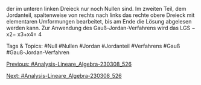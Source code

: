 der im unteren linken Dreieck nur noch Nullen sind. Im zweiten Teil, dem Jordanteil, spaltenweise von
rechts nach links das rechte obere Dreieck mit elementaren Umformungen bearbeitet, bis am Ende die
Lösung abgelesen werden kann.
Zur Anwendung des Gauß-Jordan-Verfahrens wird das LGS
− x2− x3+x4= 4

   Tags & Topics:
   #Null
   #Nullen
   #Jordan
   #Jordanteil
   #Verfahrens
   #Gauß
   #Gauß-Jordan-Verfahren

[Previous: #Analysis-Lineare_Algebra-230308_526](Analysis-Lineare_Algebra-230308_526.md)

[Next: #Analysis-Lineare_Algebra-230308_526](Analysis-Lineare_Algebra-230308_526.md)